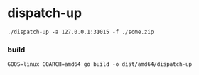 # dispatch-up

```
./dispatch-up -a 127.0.0.1:31015 -f ./some.zip
```

### build

```
GOOS=linux GOARCH=amd64 go build -o dist/amd64/dispatch-up
```